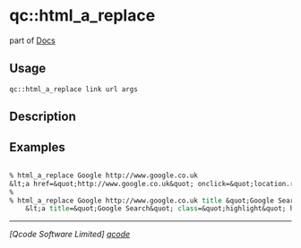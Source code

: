 qc::html_a_replace
==================

part of [Docs](.)

Usage
-----
`qc::html_a_replace link url args`

Description
-----------


Examples
--------
```tcl

% html_a_replace Google http://www.google.co.uk 
&lt;a href=&quot;http://www.google.co.uk&quot; onclick=&quot;location.replace(this.href);return false;&quot;&gt;Google&lt;/a&gt;
%
% html_a_replace Google http://www.google.co.uk title &quot;Google Search&quot; class highlight
    &lt;a title=&quot;Google Search&quot; class=&quot;highlight&quot; href=&quot;http://www.google.co.uk&quot; onclick=&quot;location.replace(this.href);return false;&quot;&gt;Google&lt;/a&gt;

```

----------------------------------
*[Qcode Software Limited] [qcode]*

[qcode]: www.qcode.co.uk "Qcode Software"